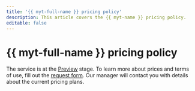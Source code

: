 ```yaml
---
title: '{{ myt-full-name }} pricing policy'
description: This article covers the {{ myt-name }} pricing policy.
editable: false
---
```


# {{ myt-full-name }} pricing policy

The service is at the [Preview](../overview/concepts/launch-stages.md) stage. To learn more about prices and terms of use, fill out the [request form](https://yandex.cloud/ru/services/managed-ytsaurus#preview-form). Our manager will contact you with details about the current pricing plans.